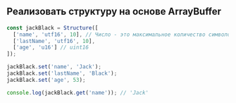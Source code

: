 ## Реализовать структуру на основе ArrayBuffer

   ```js
   const jackBlack = Structure([
     ['name', 'utf16', 10], // Число - это максимальное количество символов
     ['lastName', 'utf16', 10],
     ['age', 'u16'] // uint16
   ]);
   
   jackBlack.set('name', 'Jack');
   jackBlack.set('lastName', 'Black');
   jackBlack.set('age', 53);
   
   console.log(jackBlack.get('name')); // 'Jack'
   ```
